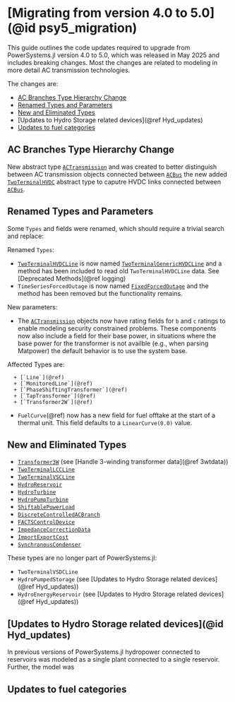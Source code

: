 # [Migrating from version 4.0 to 5.0](@id psy5_migration)

This guide outlines the code updates required to upgrade from PowerSystems.jl version 4.0
to 5.0, which was released in May 2025 and includes breaking changes. Most the changes are related
to modeling in more detail AC transmission technologies.

The changes are:

  - [AC Branches Type Hierarchy Change](@ref)
  - [Renamed Types and Parameters](@ref)
  - [New and Eliminated Types](@ref)
  - [Updates to Hydro Storage related devices](@ref Hyd_updates)
  - [Updates to fuel categories](@ref)

## AC Branches Type Hierarchy Change

New abstract type [`ACTransmission`](@ref) and was created to better distinguish between AC transmission objects connected between [`ACBus`](@ref) the new added [`TwoTerminalHVDC`](@ref) abstract type to caputre HVDC links connected between [`ACBus`](@ref).

## Renamed Types and Parameters

Some `Types` and fields were renamed, which should require a trivial search and replace:

Renamed `Types`:

  - [`TwoTerminalHVDCLine`](@ref) is now named [`TwoTerminalGenericHVDCLine`](@ref) and a method has been included to read old `TwoTerminalHVDCLine` data. See [Deprecated Methods](@ref logging)
  - `TimeSeriesForcedOutage` is now named [`FixedForcedOutage`](@ref) and the method has been removed but the functionality remains.

New parameters:

  - The [`ACTransmission`](@ref) objects now have rating fields for `b` and `c` ratings to enable modeling security constrained problems. These components now also include a field for their base power, in situations where the base power for the transformer is not availble (e.g., when parsing Matpower) the default behavior is to use the system base.

Affected Types are:

      + [`Line`](@ref)
      + [`MonitoredLine`](@ref)
      + [`PhaseShiftingTransformer`](@ref)
      + [`TapTransformer`](@ref)
      + [`Transformer2W`](@ref)

  - `FuelCurve`(@ref) now has a new field for fuel offtake at the start of a thermal unit. This field defaults to a `LinearCurve(0.0)` value.

## New and Eliminated Types

  - [`Transformer3W`](@ref) (see [Handle 3-winding transformer data](@ref 3wtdata))
  - [`TwoTerminalLCCLine`](@ref)
  - [`TwoTerminalVSCLine`](@ref)
  - [`HydroReservoir`](@ref)
  - [`HydroTurbine`](@ref)
  - [`HydroPumpTurbine`](@ref)
  - [`ShiftablePowerLoad`](@ref)
  - [`DiscreteControlledACBranch`](@ref)
  - [`FACTSControlDevice`](@ref)
  - [`ImpedanceCorrectionData`](@ref)
  - [`ImportExportCost`](@ref)
  - [`SynchronousCondenser`](@ref)

These types are no longer part of PowerSystems.jl:

  - `TwoTerminalVSDCLine`
  - `HydroPumpedStorage` (see [Updates to Hydro Storage related devices](@ref Hyd_updates))
  - `HydroEnergyReservoir` (see [Updates to Hydro Storage related devices](@ref Hyd_updates))

## [Updates to Hydro Storage related devices](@id Hyd_updates)

In previous versions of PowerSystems.jl hydropower connected to reservoirs was modeled as a single plant connected to a single reservoir. Further, the model was

## Updates to fuel categories
